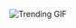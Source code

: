 
<!-- GIF_SECTION -->
![Trending GIF](https://media2.giphy.com/media/v1.Y2lkPThiYjIxNzcyNDRycWN2djAwMGZ6ZGVldjlpdjBkeTVhNmZjcTI1Y2V2eHUzeGRuNCZlcD12MV9naWZzX3NlYXJjaCZjdD1n/scZPhLqaVOM1qG4lT9/giphy.gif)
<!-- END_GIF_SECTION -->
